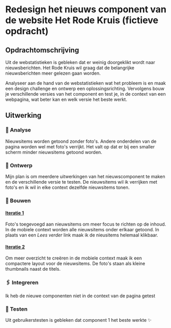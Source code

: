 # Redesign het nieuws component van de website Het Rode Kruis (fictieve opdracht)

## Opdrachtomschrijving

Uit de webstatistieken is gebleken dat er weinig doorgeklikt wordt naar nieuwsberichten. Het Rode Kruis wil graag dat de belangrijke nieuwsberichten meer gelezen gaan worden.

Analyseer aan de hand van de webstatistieken wat het probleem is en maak een design challenge en ontwerp een oplossingsrichting. Vervolgens bouw je verschillende versies van het component en test je, in de context van een webpagina, wat beter kan en welk versie het beste werkt.

## Uitwerking

### 🔎 Analyse 
Nieuwsitems worden getoond zonder foto's. Andere onderdelen van de pagina worden wel met foto's verrijkt. Het valt op dat er bij een smaller scherm minder nieuwsitems getoond worden. 

### 🎨 Ontwerp 
Mijn plan is om meerdere uitwerkingen van het nieuwscomponent te maken en de verschillende versie te testen. De nieuwsitems wil ik verrijken met foto's en ik wil in elke context dezelfde nieuwsitems tonen.

### 🔧 Bouwen 

#### [Iteratie 1](https://joostf.github.io/redesign-nieuws-component/)
Foto's toegevoegd aan nieuwsitems om meer focus te richten op de inhoud. In de mobiele context worden alle nieuwsitems onder erlkaar getoond. In plaats van een _Lees verder_ link maak ik de nieusitems helemaal klikbaar.

#### [Iteratie 2](https://joostf.github.io/redesign-nieuws-component/)
Om meer overzicht te creëren in de mobiele context maak ik een compactere layout voor de nieuwsitems. De foto's staan als kleine thumbnails naast de titels.

### 🖇️ Integreren  
Ik heb de nieuwe componenten niet in de context van de pagina getest

### 👧 Testen 
Uit gebruikerstesten is gebleken dat component 1 het beste werkte ✨



